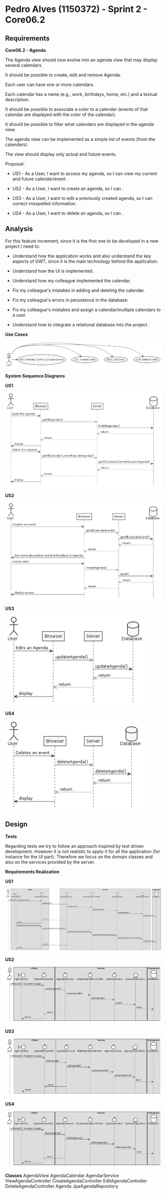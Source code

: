 **Pedro Alves** (1150372) - Sprint 2 - Core06.2
=================================================

## Requirements

**Core06.2 - Agenda**

The Agenda view should now evolve into an agenda view that may display several calendars. 

It should be possible to create, edit and remove Agenda. 

Each user can have one or more calendars. 

Each calendar has a name (e.g., work, birthdays, home, etc.) and a textual description. 

It should be possible to associate a color to a calendar (events of that calendar are displayed with the color of the calendar). 

It should be possible to filter what calendars are displayed in the agenda view. 

The agenda view can be implemented as a simple list of events (from the calendars). 

The view should display only actual and future events.

Proposal:

* US1 - As a User, I want to access my agenda, so I can view my current and future calendar/event .

* US2 - As a User, I want to create an agenda, so I can .

* US3 - As a User, I want to edit a previously created agenda, so I can correct misspelled information.

* US4 - As a User, I want to delete an agenda, so I can .

## Analysis

For this feature increment, since it is the first one to be developed in a new project I need to:  

- Understand how the application works and also understand the key aspects of GWT, since it is the main technology behind the application.

- Understand how the UI is implemented.

- Understand how my colleague implemented the calendar.

- Fix my colleague's mistakes in adding and deleting the calendar.

- Fix my colleague's errors in persistence in the database.

- Fix my colleague's mistakes and assign a calendar/multiple calendars to a user.

- Understand how to integrate a relational database into the project.

**Use Cases**

![US](us.png)

**System Sequence Diagrams**

**US1**

![Analysis SD](analysis1.png)

**US2**

![Analysis SD](analysis2.png)

**US3**

![Analysis SD](analysis3.png)

**US4**

![Analysis SD](analysis4.png)


## Design

**Tests**

Regarding tests we try to follow an approach inspired by test driven development. 
However it is not realistic to apply it for all the application (for instance for the UI part). 
Therefore we focus on the domain classes and also on the services provided by the server.

**Requirements Realization**

**US1**

![Design SD](design1.png)

**US2**

![Design SD](design2.png)

**US3**

![Design SD](design3.png)

**US4**

![Design SD](design4.png)

**Classes**
AgendaView
AgendaCalendar
AgendarService
ViewAgendaController
CreateAgendaController
EditAgendaController
DeleteAgendaController
Agenda
JpaAgendaRepository